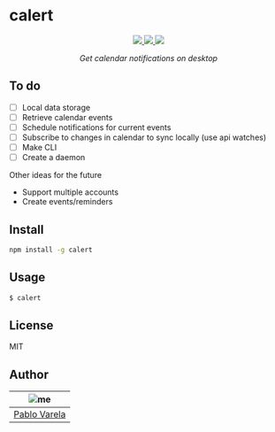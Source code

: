 # calert

<p align="center">
  <a href="https://standardjs.com/"><img src="https://img.shields.io/badge/code_style-standard-brightgreen.svg" /> </a>
  <a href="https://github.com/pablopunk/miny"><img src="https://img.shields.io/badge/made_with-miny-1eced8.svg" /> </a>
  <a href="https://www.npmjs.com/package/calert"><img src="https://img.shields.io/npm/dt/calert.svg" /></a>
</p>

<p align="center">
  <i>Get calendar notifications on desktop</i>
</p>


## To do

- [  ] Local data storage
- [  ] Retrieve calendar events
- [  ] Schedule notifications for current events
- [  ] Subscribe to changes in calendar to sync locally (use api watches)
- [  ] Make CLI
- [  ] Create a daemon

Other ideas for the future

- Support multiple accounts
- Create events/reminders


## Install

```sh
npm install -g calert
```


## Usage

```bash
$ calert
```


## License

MIT


## Author

| ![me](https://gravatar.com/avatar/fa50aeff0ddd6e63273a068b04353d9d?size=100)           |
| --------------------------------- |
| [Pablo Varela](https://pablo.life)   |

